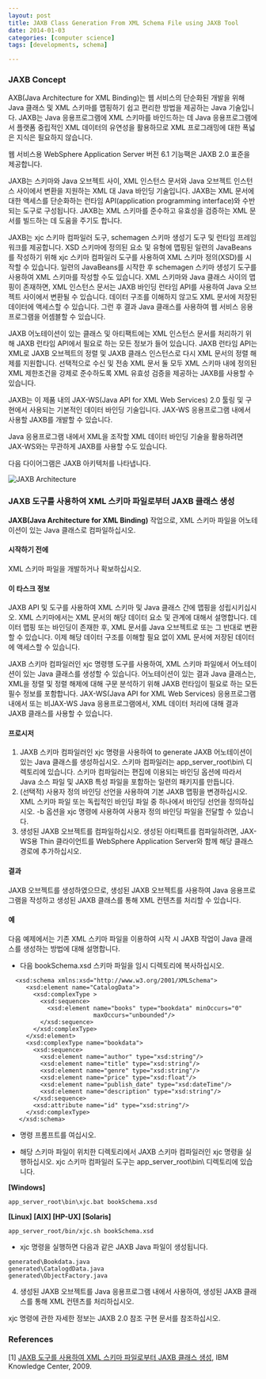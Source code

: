 ```yaml
---
layout: post
title: JAXB Class Generation From XML Schema File using JAXB Tool
date: 2014-01-03
categories: [computer science]
tags: [developments, schema]

---
```

### JAXB Concept

AXB(Java Architecture for XML Binding)는 웹 서비스의 단순화된 개발을 위해 Java 클래스 및 XML 스키마를 맵핑하기 쉽고 편리한 방법을 제공하는 Java 기술입니다. JAXB는 Java 응용프로그램에 XML 스키마를 바인드하는 데 Java 응용프로그램에서 플랫폼 중립적인 XML 데이터의 유연성을 활용하므로 XML 프로그래밍에 대한 폭넓은 지식은 필요하지 않습니다.

웹 서비스용 WebSphere Application Server 버전 6.1 기능팩은 JAXB 2.0 표준을 제공합니다.

JAXB는 스키마와 Java 오브젝트 사이, XML 인스턴스 문서와 Java 오브젝트 인스턴스 사이에서 변환을 지원하는 XML 대 Java 바인딩 기술입니다. JAXB는 XML 문서에 대한 액세스를 단순화하는 런타임 API(application programming interface)와 수반되는 도구로 구성됩니다. JAXB는 XML 스키마를 준수하고 유효성을 검증하는 XML 문서를 빌드하는 데 도움을 주기도 합니다.

JAXB는 xjc 스키마 컴파일러 도구, schemagen 스키마 생성기 도구 및 런타임 프레임워크를 제공합니다. XSD 스키마에 정의된 요소 및 유형에 맵핑된 일련의 JavaBeans를 작성하기 위해 xjc 스키마 컴파일러 도구를 사용하여 XML 스키마 정의(XSD)를 시작할 수 있습니다. 일련의 JavaBeans를 시작한 후 schemagen 스키마 생성기 도구를 사용하여 XML 스키마를 작성할 수도 있습니다. XML 스키마와 Java 클래스 사이의 맵핑이 존재하면, XML 인스턴스 문서는 JAXB 바인딩 런타임 API를 사용하여 Java 오브젝트 사이에서 변환될 수 있습니다. 데이터 구조를 이해하지 않고도 XML 문서에 저장된 데이터에 액세스할 수 있습니다. 그런 후 결과 Java 클래스를 사용하여 웹 서비스 응용프로그램을 어셈블할 수 있습니다.

JAXB 어노테이션이 있는 클래스 및 아티팩트에는 XML 인스턴스 문서를 처리하기 위해 JAXB 런타임 API에서 필요로 하는 모든 정보가 들어 있습니다. JAXB 런타임 API는 XML로 JAXB 오브젝트의 정렬 및 JAXB 클래스 인스턴스로 다시 XML 문서의 정렬 해제를 지원합니다. 선택적으로 수신 및 전송 XML 문서 둘 모두 XML 스키마 내에 정의된 XML 제한조건을 강제로 준수하도록 XML 유효성 검증을 제공하는 JAXB를 사용할 수 있습니다.

JAXB는 이 제품 내의 JAX-WS(Java API for XML Web Services) 2.0 툴링 및 구현에서 사용되는 기본적인 데이터 바인딩 기술입니다. JAX-WS 응용프로그램 내에서 사용할 JAXB를 개발할 수 있습니다.

Java 응용프로그램 내에서 XML을 조작할 XML 데이터 바인딩 기술을 활용하려면 JAX-WS와는 무관하게 JAXB를 사용할 수도 있습니다.

다음 다이어그램은 JAXB 아키텍처를 나타냅니다.

![JAXB Architecture](http://sungsoo.github.com/images/jaxb-architecture.gif)

### JAXB 도구를 사용하여 XML 스키마 파일로부터 JAXB 클래스 생성

**JAXB(Java Architecture for XML Binding)** 작업으로, XML 스키마 파일을 어노테이션이 있는 Java 클래스로 컴파일하십시오.

#### 시작하기 전에
XML 스키마 파일을 개발하거나 확보하십시오.

#### 이 타스크 정보
JAXB API 및 도구를 사용하여 XML 스키마 및 Java 클래스 간에 맵핑을 성립시키십시오. XML 스키마에서는 XML 문서의 해당 데이터 요소 및 관계에 대해서 설명합니다. 데이터 맵핑 또는 바인딩이 존재한 후, XML 문서를 Java 오브젝트로 또는 그 반대로 변환할 수 있습니다. 이제 해당 데이터 구조를 이해할 필요 없이 XML 문서에 저장된 데이터에 액세스할 수 있습니다.

JAXB 스키마 컴파일러인 xjc 명령행 도구를 사용하여, XML 스키마 파일에서 어노테이션이 있는 Java 클래스를 생성할 수 있습니다. 어노테이션이 있는 결과 Java 클래스는, XML을 정렬 및 정렬 해제에 대해 구문 분석하기 위해 JAXB 런타임이 필요로 하는 모든 필수 정보를 포함합니다. JAX-WS(Java API for XML Web Services) 응용프로그램 내에서 또는 비JAX-WS Java 응용프로그램에서, XML 데이터 처리에 대해 결과 JAXB 클래스를 사용할 수 있습니다.

#### 프로시저
1. JAXB 스키마 컴파일러인 xjc 명령을 사용하여 to generate JAXB 어노테이션이 있는 Java 클래스를 생성하십시오. 스키마 컴파일러는 app_server_root\bin\ 디렉토리에 있습니다. 스키마 컴파일러는 편집에 이용되는 바인딩 옵션에 따라서 Java 소스 파일 및 JAXB 특성 파일을 포함하는 일련의 패키지를 만듭니다.
2. (선택적) 사용자 정의 바인딩 선언을 사용하여 기본 JAXB 맵핑을 변경하십시오. XML 스키마 파일 또는 독립적인 바인딩 파일 중 하나에서 바인딩 선언을 정의하십시오. -b 옵션을 xjc 명령에 사용하여 사용자 정의 바인딩 파일을 전달할 수 있습니다.
3. 생성된 JAXB 오브젝트를 컴파일하십시오. 생성된 아티팩트를 컴파일하려면, JAX-WS용 Thin 클라이언트를 WebSphere Application Server와 함께 해당 클래스 경로에 추가하십시오.


#### 결과
JAXB 오브젝트를 생성하였으므로, 생성된 JAXB 오브젝트를 사용하여 Java 응용프로그램을 작성하고 생성된 JAXB 클래스를 통해 XML 컨텐츠를 처리할 수 있습니다.

#### 예
다음 예제에서는 기존 XML 스키마 파일을 이용하여 시작 시 JAXB 작업이 Java 클래스를 생성하는 방법에 대해 설명합니다.

* 다음 bookSchema.xsd 스키마 파일을 임시 디렉토리에 복사하십시오.  

```
  <xsd:schema xmlns:xsd="http://www.w3.org/2001/XMLSchema">                                          
     <xsd:element name="CatalogData">                                                               
       <xsd:complexType >                                                                         
         <xsd:sequence>
           <xsd:element name="books" type="bookdata" minOccurs="0" 
						maxOccurs="unbounded"/>    
         </xsd:sequence>
       </xsd:complexType>
     </xsd:element>
     <xsd:complexType name="bookdata">                                                              
       <xsd:sequence>
         <xsd:element name="author" type="xsd:string"/>                                         
         <xsd:element name="title" type="xsd:string"/>                                          
         <xsd:element name="genre" type="xsd:string"/>                                          
         <xsd:element name="price" type="xsd:float"/>                                           
         <xsd:element name="publish_date" type="xsd:dateTime"/>                                 
         <xsd:element name="description" type="xsd:string"/>                                    
       </xsd:sequence>
       <xsd:attribute name="id" type="xsd:string"/>                                               
     </xsd:complexType>
   </xsd:schema> 
```

* 명령 프롬프트를 여십시오.  


* 해당 스키마 파일이 위치한 디렉토리에서 JAXB 스키마 컴파일러인 xjc 명령을 실행하십시오. xjc 스키마 컴파일러 도구는 app_server_root\bin\ 디렉토리에 있습니다.


**[Windows]**

```
app_server_root\bin\xjc.bat bookSchema.xsd
```

**[Linux] [AIX] [HP-UX] [Solaris]**

```
app_server_root/bin/xjc.sh bookSchema.xsd
```
	
* xjc 명령을 실행하면 다음과 같은 JAXB Java 파일이 생성됩니다.

```	
generated\Bookdata.java
generated\CatalogdData.java
generated\ObjectFactory.java
```

4. 생성된 JAXB 오브젝트를 Java 응용프로그램 내에서 사용하여, 생성된 JAXB 클래스를 통해 XML 컨텐츠를 처리하십시오.


xjc 명령에 관한 자세한 정보는 JAXB 2.0 참조 구현 문서를 참조하십시오.

### References
[1] [JAXB 도구를 사용하여 XML 스키마 파일로부터 JAXB 클래스 생성](http://www-01.ibm.com/support/knowledgecenter/?lang=ko#!/SSEQTP_6.1.0/com.ibm.websphere.wsfep.multiplatform.doc/info/ae/ae/twbs_jaxbschema2java.html), IBM Knowledge Center, 2009.